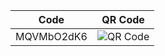 | Code | QR Code |
|------|---------|
| MQVMbO2dK6 | ![QR Code](https://api.qrserver.com/v1/create-qr-code/?size=150x150&data=MQVMbO2dK6) |
